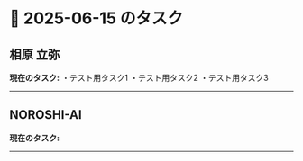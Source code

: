# 📅 2025-06-15 のタスク

## 相原 立弥

**現在のタスク:**
・テスト用タスク1
・テスト用タスク2
・テスト用タスク3

---

## NOROSHI-AI

**現在のタスク:**

---

